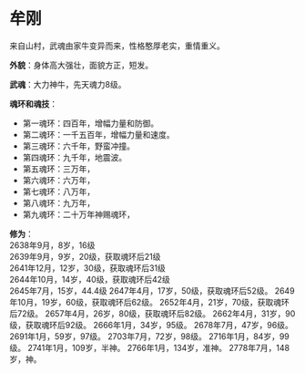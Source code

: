# 牟刚

来自山村，武魂由家牛变异而来，性格憨厚老实，重情重义。

**外貌**：身体高大强壮，面貌方正，短发。

**武魂**：大力神牛，先天魂力8级。

**魂环和魂技**：
* 第一魂环：四百年，增幅力量和防御。
* 第二魂环：一千五百年，增幅力量和速度。
* 第三魂环：六千年，野蛮冲撞。
* 第四魂环：九千年，地震波。
* 第五魂环：三万年，
* 第六魂环：六万年，
* 第七魂环：八万年，
* 第八魂环：九万年，
* 第九魂环：二十万年神赐魂环，

**修为**：<br>
2638年9月，8岁，16级<br>
2639年9月，9岁，20级，获取魂环后21级<br>
2641年12月，12岁，30级，获取魂环后31级<br>
2644年10月，14岁，40级，获取魂环后42级<br>
2645年7月，15岁，44.4级
2647年4月，17岁，50级，获取魂环后52级。
2649年10月，19岁，60级，获取魂环后62级。
2652年4月，21岁，70级，获取魂环后72级。
2657年4月，26岁，80级，获取魂环后82级。
2662年4月，31岁，90级，获取魂环后92级。
2666年1月，34岁，95级。
2678年7月，47岁，96级。
2691年1月，59岁，97级。
2703年7月，72岁，98级。
2716年1月，84岁，99级。
2741年1月，109岁，半神。
2766年1月，134岁，准神。
2778年7月，148岁，神。